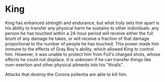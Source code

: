 # King
King has enhanced strength and endurance, but what truly sets him apart is his ability to transfer any physical harm he sustains to other individuals: any person he has touched within a 24-hour period will receive either the full brunt of any damage he takes, or will receive a fraction of that damage proportional to the number of people he has touched. This power made him immune to the effects of Gray Boy's ability, which allowed King to control him. However, it was unable to protect him from Foil's charged shots, whose effects he could not displace. It is unknown if he can transfer things like over-exertion and other physical ailments into his "thralls".

Attacks that destroy the Corona pollentia are able to kill him.
